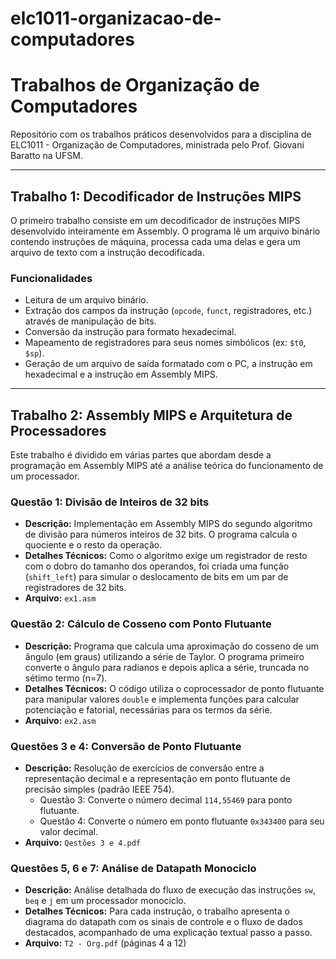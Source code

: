 # elc1011-organizacao-de-computadores
# Trabalhos de Organização de Computadores

Repositório com os trabalhos práticos desenvolvidos para a disciplina de ELC1011 - Organização de Computadores, ministrada pelo Prof. Giovani Baratto na UFSM.

---

## Trabalho 1: Decodificador de Instruções MIPS

O primeiro trabalho consiste em um decodificador de instruções MIPS desenvolvido inteiramente em Assembly. O programa lê um arquivo binário contendo instruções de máquina, processa cada uma delas e gera um arquivo de texto com a instrução decodificada.

### Funcionalidades
- Leitura de um arquivo binário.
- Extração dos campos da instrução (`opcode`, `funct`, registradores, etc.) através de manipulação de bits.
- Conversão da instrução para formato hexadecimal.
- Mapeamento de registradores para seus nomes simbólicos (ex: `$t0`, `$sp`).
- Geração de um arquivo de saída formatado com o PC, a instrução em hexadecimal e a instrução em Assembly MIPS.

---

## Trabalho 2: Assembly MIPS e Arquitetura de Processadores

Este trabalho é dividido em várias partes que abordam desde a programação em Assembly MIPS até a análise teórica do funcionamento de um processador.

### Questão 1: Divisão de Inteiros de 32 bits
- **Descrição:** Implementação em Assembly MIPS do segundo algoritmo de divisão para números inteiros de 32 bits. O programa calcula o quociente e o resto da operação.
- **Detalhes Técnicos:** Como o algoritmo exige um registrador de resto com o dobro do tamanho dos operandos, foi criada uma função (`shift_left`) para simular o deslocamento de bits em um par de registradores de 32 bits.
- **Arquivo:** `ex1.asm`

### Questão 2: Cálculo de Cosseno com Ponto Flutuante
- **Descrição:** Programa que calcula uma aproximação do cosseno de um ângulo (em graus) utilizando a série de Taylor. O programa primeiro converte o ângulo para radianos e depois aplica a série, truncada no sétimo termo (n=7).
- **Detalhes Técnicos:** O código utiliza o coprocessador de ponto flutuante para manipular valores `double` e implementa funções para calcular potenciação e fatorial, necessárias para os termos da série.
- **Arquivo:** `ex2.asm`

### Questões 3 e 4: Conversão de Ponto Flutuante
- **Descrição:** Resolução de exercícios de conversão entre a representação decimal e a representação em ponto flutuante de precisão simples (padrão IEEE 754).
  - Questão 3: Converte o número decimal `114,55469` para ponto flutuante.
  - Questão 4: Converte o número em ponto flutuante `0x343400` para seu valor decimal.
- **Arquivo:** `Qestões 3 e 4.pdf`

### Questões 5, 6 e 7: Análise de Datapath Monociclo
- **Descrição:** Análise detalhada do fluxo de execução das instruções `sw`, `beq` e `j` em um processador monociclo.
- **Detalhes Técnicos:** Para cada instrução, o trabalho apresenta o diagrama do datapath com os sinais de controle e o fluxo de dados destacados, acompanhado de uma explicação textual passo a passo.
- **Arquivo:** `T2 - Org.pdf` (páginas 4 a 12)
